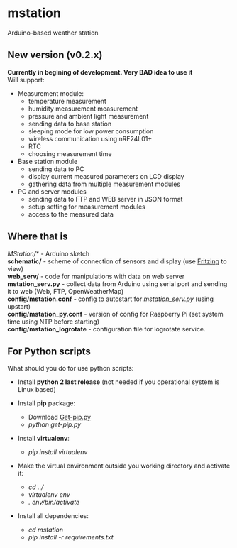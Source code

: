 mstation
========

Arduino-based weather station

New version (v0.2.x)
--------------------

**Currently in begining of development. Very BAD idea to use it**  
Will support:  
* Measurement module:  
  * temperature measurement
  * humidity measurement measurement
  * pressure and ambient light measurement
  * sending data to base station
  * sleeping mode for low power consumption
  * wireless communication using nRF24L01+
  * RTC
  * choosing measurement time
* Base station module
  * sending data to PC
  * display current measured parameters on LCD display
  * gathering data from multiple measurement modules
* PC and server modules
  * sending data to FTP and WEB server in JSON format
  * setup setting for measurement modules
  * access to the measured data

Where that is
-------------

**MStation*/** - Arduino sketch  
**schematic/** - scheme of connection of sensors and display (use [Fritzing](http://fritzing.org/home/ "Fritzing") to view)  
**web_serv/** - code for manipulations with data on web server  
**mstation_serv.py** - collect data from Arduino using serial port and sending it to web (Web, FTP, OpenWeatherMap)  
**config/mstation.conf** - config to autostart for *mstation_serv.py* (using upstart)  
**config/mstation_py.conf** - version of config for Raspberry Pi (set system time using NTP before starting)  
**config/mstation_logrotate** - configuration file for logrotate service. 



For Python scripts
------------------

What should you do for use python scripts:

* Install **python 2 last release** (not needed if you operational system is Linux based)

* Install **pip** package:
  * Download [Get-pip.py](https://bootstrap.pypa.io/get-pip.py)
  * *python get-pip.py*

* Install **virtualenv**:
  * *pip install virtualenv*

* Make the virtual environment outside you working directory and activate it:
  * *cd ../*
  * *virtualenv env*
  * *. env/bin/activate*

* Install all dependencies:
  * *cd mstation*
  * *pip install -r requirements.txt*
